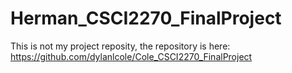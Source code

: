 # Herman_CSCI2270_FinalProject
This is not my project reposity, the repository is here:
https://github.com/dylanlcole/Cole_CSCI2270_FinalProject
